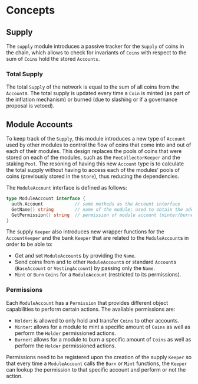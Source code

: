 # Concepts

## Supply

The `supply` module introduces a passive tracker for the `Supply` of coins in the chain, which allows to check for invariants of `Coins` with respect to the sum of `Coins` hold the stored `Accounts`.

### Total Supply

The total `Supply` of the network is equal to the sum of all coins from the `Account`s. The total supply is updated every time a `Coin` is minted (as part of the inflation mechanism) or burned (due to slashing or if a governance proposal is vetoed).

## Module Accounts

To keep track of the `Supply`, this module introduces a new type of `Account` used by other modules to control the flow of coins that come into and out of each of their modules. This design replaces the pools of coins that were stored on each of the modules, such as the `FeeCollectorKeeper` and the  staking `Pool`. The resoning of having this new `Account` type is to calculate the total supply without having to access each of the modules' pools of coins (previously stored in the `Store`), thus reducing the dependencies.

The `ModuleAccount` interface is defined as follows:

```go
type ModuleAccount interface {
  auth.Account            // same methods as the Account interface
  GetName() string        // name of the module; used to obtain the address
  GetPermission() string  // permission of module account (minter/burner/holder)
}
```

The supply `Keeper` also introduces new wrapper functions for the `AccountKeeper` and the bank `Keeper` that are related to the `ModuleAccount`s in order to be able to:

- Get and set `ModuleAccount`s by providing the `Name`.
- Send coins from and to other `ModuleAccount`s or standard `Account`s (`BaseAccount` or `VestingAccount`) by passing only the `Name`.
- `Mint` or `Burn` `Coins` for a `ModuleAccount` (restricted to its permissions).

### Permissions

Each `ModuleAccount` has a `Permission` that provides different object capabilities to perform certain actions. The avaliable permissions are:

- `Holder`: is allowed to only hold and transfer `Coins` to other accounts.
- `Minter`: allows for a module to mint a specific amount of `Coins` as well as perform the `Holder` permissioned actions.
- `Burner`: allows for a module to burn a specific amount of `Coins` as well as perform the `Holder` permissioned actions.

Permissions need to be registered upon the creation of the supply `Keeper` so that every time a `ModuleAccount` calls the `Burn` or `Mint` functions, the `Keeper` can lookup the permission to that specific account and perform or not the action.
